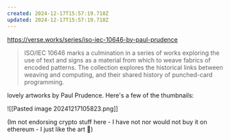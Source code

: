 ```yaml
---
created: 2024-12-17T15:57:19.718Z
updated: 2024-12-17T15:57:19.718Z
---
```

https://verse.works/series/iso-iec-10646-by-paul-prudence

> ISO/IEC 10646 marks a culmination in a series of works exploring the use of text and signs as a material from which to weave fabrics of encoded patterns. The collection explores the historical links between weaving and computing, and their shared history of punched-card programming.

lovely artworks by Paul Prudence. Here's a few of the thumbnails:

![[Pasted image 20241217105823.png]]

(Im not endorsing crypto stuff here - I have not nor would not buy it on ethereum - I just like the art 🤷)